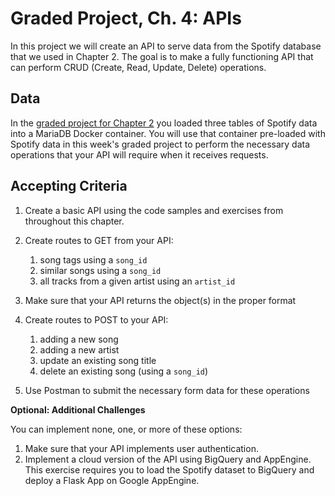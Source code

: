 # Graded Project, Ch. 4: APIs

In this project we will create an API to serve data from the Spotify database that we used in Chapter 2. The goal is to make a fully functioning API that can perform CRUD (Create, Read, Update, Delete) operations.

## Data

In the [graded project for Chapter 2](../../ch2/graded-projects/) you loaded three tables of Spotify data into a MariaDB Docker container. You will use that container pre-loaded with Spotify data in this week's graded project to perform the necessary data operations that your API will require when it receives requests.

## Accepting Criteria

1. Create a basic API using the code samples and exercises from throughout this chapter.

1. Create routes to GET from your API:
    1. song tags using a `song_id`
    1. similar songs using a `song_id`
    1. all tracks from a given artist using an `artist_id`
1. Make sure that your API returns the object(s) in the proper format

1. Create routes to POST to your API:
    1. adding a new song
    1. adding a new artist
    1. update an existing song title
    1. delete an existing song (using a `song_id`)
1. Use Postman to submit the necessary form data for these operations

**Optional: Additional Challenges**

You can implement none, one, or more of these options:

1. Make sure that your API implements user authentication.
1. Implement a cloud version of the API using BigQuery and AppEngine. This exercise requires you to load the Spotify dataset to BigQuery and deploy a Flask App on Google AppEngine.

